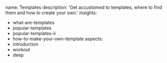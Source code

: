 name: Templates
description: 'Get accustomed to templates, where to find them and how to create your own.'
insights:
  - what-are-templates
  - popular-templates
  - popular-templates-ii
  - how-to-make-your-own-template
aspects:
  - introduction
  - workout
  - deep
 
